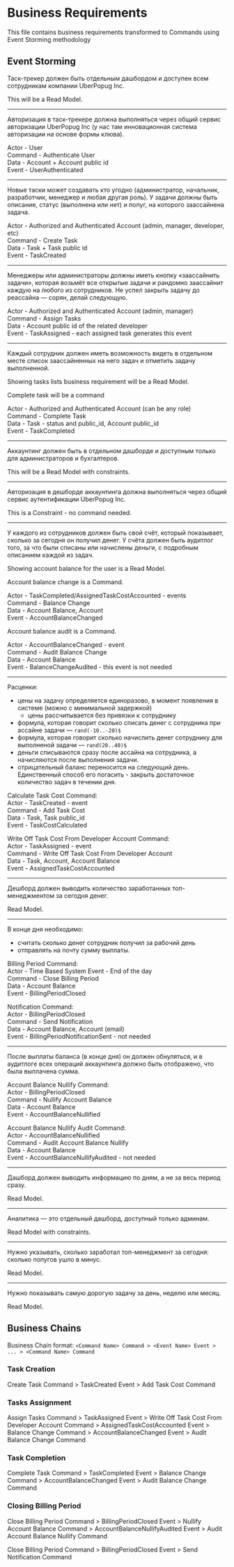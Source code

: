 # Business Requirements

This file contains business requirements transformed to Commands using Event Storming methodology

## Event Storming

Таск-трекер должен быть отдельным дашбордом и доступен всем сотрудникам компании UberPopug Inc.

This will be a Read Model.

---

Авторизация в таск-трекере должна выполняться через общий сервис авторизации UberPopug Inc
(у нас там инновационная система авторизации на основе формы клюва).

Actor - User \
Command - Authenticate User \
Data - Account + Account public id \
Event - UserAuthenticated

---

Новые таски может создавать кто угодно (администратор, начальник, разработчик, менеджер и любая другая роль).
У задачи должны быть описание, статус (выполнена или нет) и попуг, на которого заассайнена задача.

Actor - Authorized and Authenticated Account (admin, manager, developer, etc) \
Command - Create Task \
Data - Task + Task public id \
Event - TaskCreated

---

Менеджеры или администраторы должны иметь кнопку «заассайнить задачи», которая возьмёт все открытые задачи
и рандомно заассайнит каждую на любого из сотрудников. Не успел закрыть задачу до реассайна —
сорян, делай следующую.

Actor - Authorized and Authenticated Account (admin, manager) \
Command - Assign Tasks \
Data - Account public id of the related developer \
Event - TaskAssigned - each assigned task generates this event

---

Каждый сотрудник должен иметь возможность видеть в отдельном месте список заассайненных на него задач
и отметить задачу выполненной.

Showing tasks lists business requirement will be a Read Model.

Complete task will be a command

Actor - Authorized and Authenticated Account (can be any role) \
Command - Complete Task \
Data - Task - status and public_id, Account public_id \
Event - TaskCompleted

---

Аккаунтинг должен быть в отдельном дашборде и доступным только для администраторов и бухгалтеров.

This will be a Read Model with constraints.

---

Авторизация в дешборде аккаунтинга должна выполняться через общий сервис аутентификации UberPopug Inc.

This is a Constraint - no command needed.

---

У каждого из сотрудников должен быть свой счёт, который показывает, сколько за сегодня он получил денег.
У счёта должен быть аудитлог того, за что были списаны или начислены деньги, с подробным описанием каждой из задач.

Showing account balance for the user is a Read Model.

Account balance change is a Command.

Actor - TaskCompleted/AssignedTaskCostAccounted - events \
Command - Balance Change \
Data - Account Balance, Account \
Event - AccountBalanceChanged

Account balance audit is a Command.

Actor - AccountBalanceChanged - event \
Command - Audit Balance Change \
Data - Account Balance \
Event - BalanceChangeAudited - this event is not needed

---

Расценки:

- цены на задачу определяется единоразово, в момент появления в системе (можно с минимальной задержкой)
  - цены рассчитывается без привязки к сотруднику
- формула, которая говорит сколько списать денег с сотрудника при ассайне задачи — `rand(-10..-20)$`
- формула, которая говорит сколько начислить денег сотруднику для выполненой задачи — `rand(20..40)$`
- деньги списываются сразу после ассайна на сотрудника, а начисляются после выполнения задачи.
- отрицательный баланс переносится на следующий день. Единственный способ его погасить -
  закрыть достаточное количество задач в течении дня.

Calculate Task Cost Command: \
Actor - TaskCreated - event \
Command - Add Task Cost \
Data - Task, Task public_id \
Event - TaskCostCalculated

Write Off Task Cost From Developer Account Command: \
Actor - TaskAssigned - event \
Command - Write Off Task Cost From Developer Account \
Data - Task, Account, Account Balance \
Event - AssignedTaskCostAccounted

---

Дешборд должен выводить количество заработанных топ-менеджментом за сегодня денег.

Read Model.

---

В конце дня необходимо:

- считать сколько денег сотрудник получил за рабочий день
- отправлять на почту сумму выплаты.

Billing Period Command: \
Actor - Time Based System Event - End of the day \
Command - Close Billing Period \
Data - Account Balance \
Event - BillingPeriodClosed

Notification Command: \
Actor - BillingPeriodClosed \
Command - Send Notification \
Data - Account Balance, Account (email) \
Event - BillingPeriodNotificationSent - not needed

---

После выплаты баланса (в конце дня) он должен обнуляться,
и в аудитлоге всех операций аккаунтинга должно быть отображено, что была выплачена сумма.

Account Balance Nullify Command: \
Actor - BillingPeriodClosed \
Command - Nullify Account Balance \
Data - Account Balance \
Event - AccountBalanceNullified

Account Balance Nullify Audit Command: \
Actor - AccountBalanceNullified \
Command - Audit Account Balance Nullify \
Data - Account Balance \
Event - AccountBalanceNullifyAudited - not needed

---

Дашборд должен выводить информацию по дням, а не за весь период сразу.

Read Model.

---

Аналитика — это отдельный дашборд, доступный только админам.

Read Model with constraints.

---

Нужно указывать, сколько заработал топ-менеджмент за сегодня: сколько попугов ушло в минус.

Read Model.

---

Нужно показывать самую дорогую задачу за день, неделю или месяц.

Read Model.

## Business Chains

Business Chain format:
`<Command Name> Command > <Event Name> Event > ... > <Command Name> Command`

### Task Creation

Create Task Command > TaskCreated Event > Add Task Cost Command

### Tasks Assignment

Assign Tasks Command > TaskAssigned Event > Write Off Task Cost From Developer Account Command >
AssignedTaskCostAccounted Event > Balance Change Command > AccountBalanceChanged Event >
Audit Balance Change Command

### Task Completion

Complete Task Command > TaskCompleted Event > Balance Change Command > AccountBalanceChanged Event >
Audit Balance Change Command

### Closing Billing Period

Close Billing Period Command > BillingPeriodClosed Event > Nullify Account Balance Command >
AccountBalanceNullifyAudited Event > Audit Account Balance Nullify Command

Close Billing Period Command > BillingPeriodClosed Event > Send Notification Command
